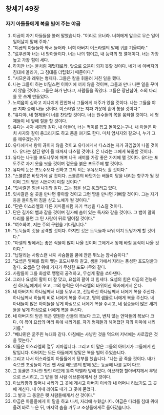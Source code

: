 ## 창세기 49장

### 자기 아들들에게 복을 빌어 주는 야곱
1. 야곱이 자기 아들들을 불러 말했습니다. "이리로 오너라. 너희에게 앞으로 무슨 일이 일어날지 말해 주마."
2. "야곱의 아들들아 와서 들어라. 너희 아버지 이스라엘의 말에 귀를 기울여라."
3. "르우벤아 너는 내 맏아들이다. 너는 나의 힘이고, 내 능력의 첫 열매이다. 너는 가장 높고 가장 힘이 세다.
4. 하지만 너는 물처럼 제멋대로라. 앞으로 으뜸이 되지 못할 것이다. 네가 네 아버지의 침대에 올라가, 그 침대를 더럽혔기 때문이다."
5. "시므온과 레위는 형제다. 그들은 칼을 휘둘러 거친 일을 했다.
6. 나는 그들이 하는 비밀스런 이야기에 끼지 않을 것이며, 그들과 만나 나쁜 일을 꾸미지 않을 것이다. 그들은 화가 난다고, 사람들을 죽였다. 그들은 장난삼아, 소의 다리를 못 쓰게 만들었다.
7. 노여움이 심하고 지나치게 잔인해서 그들에게 저주가 있을 것이다. 나는 그들을 야곱 지파 중에 나눌 것이다. 이스라엘 모든 지파 가운데 흩어 놓을 것이다."
8. "유다야, 네 형제들이 너를 찬양할 것이다. 너는 원수들의 목을 움켜쥘 것이다. 네 형제들이 네 앞에 절을 할 것이다.
9. 유다는 사자 새끼와 같다. 내 아들아, 너는 먹이를 잡고 돌아오는구나. 내 아들은 마치 사자와 같이 웅크리기도 하고 몸을 펴기도 한다. 마치 암사자와 같으니, 누가 그를 깨우겠는가?
10. 유다에게서 왕이 끊이지 않을 것이고 유다에게서 다스리는 자가 끊임없이 나올 것이다. 유다는 참된 왕이 올 때까지 다스릴 것이다. 온 나라는 그에게 복종할 것이다.
11. 유다는 나귀를 포도나무에 매며 나귀 새끼를 가장 좋은 가지에 맬 것이다. 유다는 포도주로 자기 옷을 씻을 것이며 겉옷을 붉은 포도주에 빨 것이다.
12. 유다의 눈은 포도주보다 진하고 그의 이는 우유보다도 흴 것이다."
13. "스불론은 바닷가에 살 것이다. 스불론의 바닷가는 배들이 닻을 내리는 항구가 될 것이며 그의 땅은 시돈까지 미칠 것이다."
14. "잇사갈은 힘센 나귀와 같다. 그는 짐을 싣고 웅크리고 있다.
15. 잇사갈은 쉴 곳을 만나면 좋아할 것이고 그런 땅을 만나면 기뻐할 것이다. 그는 자기 등을 들이밀어 짐을 싣고 노예가 될 것이다."
16. "단은 이스라엘의 다른 지파들처럼 자기 백성을 다스릴 것이다.
17. 단은 길가의 뱀과 같을 것이며 길가에 숨어 있는 독사와 같을 것이다. 그 뱀이 말의 다리를 물면 그 탄 사람이 뒤로 떨어질 것이다."
18. "여호와여, 저는 주의 구원을 기다립니다."
19. "도둑들이 갓을 공격할 것이다. 하지만 갓은 도둑들과 싸워 이겨 도망가게 할 것이다."
20. "아셀의 땅에서는 좋은 식물이 많이 나올 것이며 그에게서 왕께 바칠 음식이 나올 것이다."
21. "납달리는 사랑스런 새끼 사슴들을 품에 안은 뛰노는 암사슴이다."
22. "요셉은 열매를 많이 맺는 포도나무와 같고, 샘물 가에서 자라는 풍성한 포도덩굴과 같다. 요셉은 담 위에 가지가 무성한 포도나무와 같다.
23. 사람들이 그를 화살로 맹렬히 공격하고, 무섭게 활을 쏘아댄다.
24. 그러나 요셉의 활이 더 잘 맞고, 요셉의 팔이 더 힘세다. 요셉의 힘은 야곱의 전능하신 하나님에게서 오고, 그의 능력은 이스라엘의 바위이신 목자에게서 온다.
25. 네 아버지의 하나님께서 너를 도우시고, 전능하신 하나님께서 너에게 복을 주신다. 하나님께서 하늘의 비로 너에게 복을 주시고, 땅의 샘물로 너에게 복을 주신다. 네 아내들이 많은 아이들을 낳게 하심으로 너에게 복을 주시고, 네 짐승들이 많은 새끼들을 낳게 하심으로 너에게 복을 주신다.
26. 네 아버지의 받은 복은 영원한 산들의 복보다 크고, 변치 않는 언덕들의 복보다 크다. 이 복이 요셉의 머리 위에 내리기를. 자기 형제들과 헤어졌던 자의 이마에 내리기를."
27. "베냐민은 굶주린 늑대와 같다. 아침에는 사냥한 것을 먹으며 저녁에는 사로잡은 것을 찢는다."
28. 이들은 이스라엘의 열두 지파입니다. 그리고 이 말은 그들의 아버지가 그들에게 한 말입니다. 아버지는 모든 아들에게 알맞은 복을 빌어 주었습니다.
29. 그리고 나서 이스라엘이 아들들에게 당부를 했습니다. "나는 곧 죽을 것이다. 내가 죽으면 조상들이 계신 헷 사람 에브론의 밭에 있는 동굴에 나를 묻어 다오.
30. 그 동굴은 가나안 땅인 마므레 동쪽 막벨라 밭에 있다. 아브라함 할아버지께서 무덤으로 쓰시려고, 그 밭을 헷 사람 에브론에게서 산 것이다.
31. 아브라함과 할머니 사라가 그 곳에 계시고 아버지 이삭과 내 어머니 리브가도 그 곳에 계신다. 내 아내 레아도 내가 그 곳에 묻었다.
32. 그 밭과 그 동굴은 헷 사람들에게서 산 것이다."
33. 야곱은 아들들에게 이 말을 하고 나서, 자리에 누웠습니다. 야곱은 다리를 침대 위에 올려 바로 누운 뒤, 마지막 숨을 거두고 조상들에게로 돌아갔습니다.